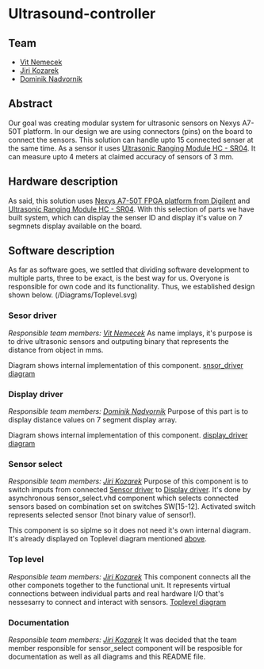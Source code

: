 # Ultrasound-controller
## Team
+ [Vit Nemecek](https://github.com/nemecekvit)
+ [Jiri Kozarek](https://github.com/jir14)
+ [Dominik Nadvornik](https://github.com/nadvornikd)
## Abstract
Our goal was creating modular system for ultrasonic sensors on Nexys A7-50T platform. In our design we are using connectors (pins) on the board to connect the sensors. This solution can handle upto 15 connected senser at the same time. As a sensor it uses [Ultrasonic Ranging Module HC - SR04](https://cdn.sparkfun.com/datasheets/Sensors/Proximity/HCSR04.pdf). It can measure upto 4 meters at claimed accuracy of sensors of 3 mm.
## Hardware description
As said, this solution uses [Nexys A7-50T FPGA platform from Digilent](https://digilent.com/reference/programmable-logic/nexys-a7/start) and [Ultrasonic Ranging Module HC - SR04](https://cdn.sparkfun.com/datasheets/Sensors/Proximity/HCSR04.pdf). With this selection of parts we have built system, which can display the senser ID and display it's value on 7 segmnets display available on the board.

## Software description
As far as software goes, we settled that dividing software development to multiple parts, three to be exact, is the best way for us. Overyone is responsible for own code and its functionality. Thus, we established design shown below.
(/Diagrams/Toplevel.svg)
### Sesor driver
<i>Responsible team members: [Vit Nemecek](https://github.com/nemecekvit)</i>
As name implays, it's purpose is to drive ultrasonic sensors and outputing binary that represents the distance from object in mms.



Diagram shows internal implementation of this component.
[snsor_driver diagram](/Diagrams/sensor_driver.svg)
### Display driver
<i>Responsible team members: [Dominik Nadvornik](https://github.com/nadvornikd)</i>
Purpose of this part is to display distance values on 7 segment display array.


Diagram shows internal implementation of this component.
[display_driver diagram](/Diagrams/display_driver.svg)
### Sensor select
<i>Responsible team members: [Jiri Kozarek](https://github.com/jir14)</i>
Purpose of this component is to switch imputs from connected [Sensor driver](#sensor-driver) to [Display driver](#display-driver). It's done by asynchronous sensor_select.vhd component which selects connected sensors based on combination set on switches SW[15-12]. Activated switch represents selected sensor (!not binary value of sensor!).


This component is so siplme so it does not need it's own internal diagram. It's already displayed on Toplevel diagram mentioned [above](#sensor-driver).
### Top level
<i>Responsible team members: [Jiri Kozarek](https://github.com/jir14)</i>
This component connects all the other componets together to the functional unit. It represents virtual connections between individual parts and real hardware I/O that's nessesarry to connect and interact with sensors.
[Toplevel diagram](/Diagrams/Toplevel.svg)
### Documentation
<i>Responsible team members: [Jiri Kozarek](https://github.com/jir14)</i>
It was decided that the team member responsible for sensor_select component will be resposible for documentation as well as all diagrams and this README file.